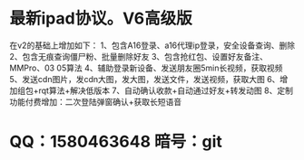 # 最新ipad协议。V6高级版
在v2的基础上增加如下：
1、包含A16登录、a16代理ip登录，安全设备查询、删除
2、包含无痕查询僵尸粉、批量删除好友
3、包含抢红包、设置好友备注、MMPro、03 05算法
4、辅助登录新设备、发送朋友圈5min长视频，获取视频
5、发送cdn图片，发cdn大图，发大图，发送文件，发送视频，获取大图
6、增加组包+rqt算法+解决低版本
7、自动确认收款+自动通过好友+转发动图
8、定制功能付费增加：二次登陆弹窗确认+获取长短语音

# QQ：1580463648 暗号：git
